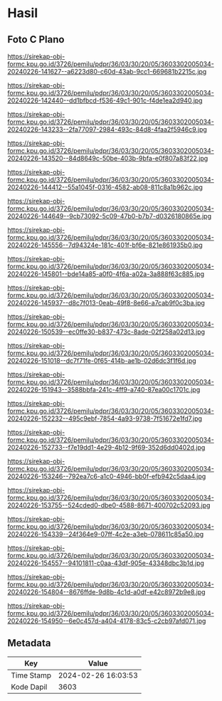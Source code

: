 # Hasil

## Foto C Plano

https://sirekap-obj-formc.kpu.go.id/3726/pemilu/pdpr/36/03/30/20/05/3603302005034-20240226-141627--a6223d80-c60d-43ab-9cc1-669681b2215c.jpg

https://sirekap-obj-formc.kpu.go.id/3726/pemilu/pdpr/36/03/30/20/05/3603302005034-20240226-142440--dd1bfbcd-f536-49c1-901c-f4de1ea2d940.jpg

https://sirekap-obj-formc.kpu.go.id/3726/pemilu/pdpr/36/03/30/20/05/3603302005034-20240226-143233--2fa77097-2984-493c-84d8-4faa2f5946c9.jpg

https://sirekap-obj-formc.kpu.go.id/3726/pemilu/pdpr/36/03/30/20/05/3603302005034-20240226-143520--84d8649c-50be-403b-9bfa-e0f807a83f22.jpg

https://sirekap-obj-formc.kpu.go.id/3726/pemilu/pdpr/36/03/30/20/05/3603302005034-20240226-144412--55a1045f-0316-4582-ab08-811c8a1b962c.jpg

https://sirekap-obj-formc.kpu.go.id/3726/pemilu/pdpr/36/03/30/20/05/3603302005034-20240226-144649--9cb73092-5c09-47b0-b7b7-d0326180865e.jpg

https://sirekap-obj-formc.kpu.go.id/3726/pemilu/pdpr/36/03/30/20/05/3603302005034-20240226-145556--7d94324e-181c-401f-bf6e-821e861935b0.jpg

https://sirekap-obj-formc.kpu.go.id/3726/pemilu/pdpr/36/03/30/20/05/3603302005034-20240226-145801--bde14a85-a0f0-4f6a-a02a-3a888f63c885.jpg

https://sirekap-obj-formc.kpu.go.id/3726/pemilu/pdpr/36/03/30/20/05/3603302005034-20240226-145937--d8c7f013-0eab-49f8-8e66-a7cab9f0c3ba.jpg

https://sirekap-obj-formc.kpu.go.id/3726/pemilu/pdpr/36/03/30/20/05/3603302005034-20240226-150539--ec0ffe30-b837-473c-8ade-02f258a02d13.jpg

https://sirekap-obj-formc.kpu.go.id/3726/pemilu/pdpr/36/03/30/20/05/3603302005034-20240226-151018--dc7f71fe-0f65-414b-ae1b-02d6dc3f1f6d.jpg

https://sirekap-obj-formc.kpu.go.id/3726/pemilu/pdpr/36/03/30/20/05/3603302005034-20240226-151943--3588bbfa-241c-4ff9-a740-87ea00c1701c.jpg

https://sirekap-obj-formc.kpu.go.id/3726/pemilu/pdpr/36/03/30/20/05/3603302005034-20240226-152232--495c9ebf-7854-4a93-9738-7f51672e1fd7.jpg

https://sirekap-obj-formc.kpu.go.id/3726/pemilu/pdpr/36/03/30/20/05/3603302005034-20240226-152733--f7e19dd1-4e29-4b12-9f69-352d6dd0402d.jpg

https://sirekap-obj-formc.kpu.go.id/3726/pemilu/pdpr/36/03/30/20/05/3603302005034-20240226-153246--792ea7c6-a1c0-4946-bb0f-efb942c5daa4.jpg

https://sirekap-obj-formc.kpu.go.id/3726/pemilu/pdpr/36/03/30/20/05/3603302005034-20240226-153755--524cded0-dbe0-4588-8671-400702c52093.jpg

https://sirekap-obj-formc.kpu.go.id/3726/pemilu/pdpr/36/03/30/20/05/3603302005034-20240226-154339--24f364e9-07ff-4c2e-a3eb-078611c85a50.jpg

https://sirekap-obj-formc.kpu.go.id/3726/pemilu/pdpr/36/03/30/20/05/3603302005034-20240226-154557--94101811-c0aa-43df-905e-43348dbc3b1d.jpg

https://sirekap-obj-formc.kpu.go.id/3726/pemilu/pdpr/36/03/30/20/05/3603302005034-20240226-154804--8676ffde-9d8b-4c1d-a0df-e42c8972b9e8.jpg

https://sirekap-obj-formc.kpu.go.id/3726/pemilu/pdpr/36/03/30/20/05/3603302005034-20240226-154950--6e0c457d-a404-4178-83c5-c2cb97afd071.jpg


## Metadata

| Key        | Value               |
| ---------- | ------------------- |
| Time Stamp | 2024-02-26 16:03:53 |
| Kode Dapil | 3603                |



